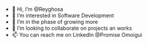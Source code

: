 - 👋 Hi, I’m @Reyghosa
- 👀 I’m interested in Software Development
- 🌱 I’m in the phase of growing more
- 💞️ I’m looking to collaborate on projects an works
- 📫 You can reach me on LinkedIn @Promise Omoigui

<!---
Reyghosa/Reyghosa is a ✨ special ✨ repository because its `README.md` (this file) appears on your GitHub profile.
You can click the Preview link to take a look at your changes.
--->
